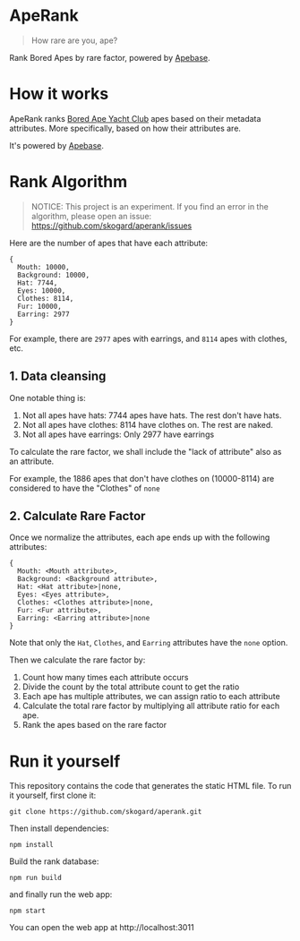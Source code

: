# ApeRank

> How rare are you, ape?

Rank Bored Apes by rare factor, powered by [Apebase](https://ape.offbase.org).

# How it works

ApeRank ranks [Bored Ape Yacht Club](https://boredapeyachtclub.com/) apes based on their metadata attributes. More specifically, based on how their attributes are.

It's powered by [Apebase](https://ape.offbase.org).

# Rank Algorithm

> NOTICE: This project is an experiment. If you find an error in the algorithm, please open an issue: https://github.com/skogard/aperank/issues

Here are the number of apes that have each attribute:

```
{
  Mouth: 10000,
  Background: 10000,
  Hat: 7744,
  Eyes: 10000,
  Clothes: 8114,
  Fur: 10000,
  Earring: 2977
}
```


For example, there are `2977` apes with earrings, and `8114` apes with clothes, etc.

## 1. Data cleansing

One notable thing is:

1. Not all apes have hats: 7744 apes have hats. The rest don't have hats.
2. Not all apes have clothes: 8114 have clothes on. The rest are naked.
3. Not all apes have earrings: Only 2977 have earrings

To calculate the rare factor, we shall include the "lack of attribute" also as an attribute.

For example, the 1886 apes that don't have clothes on (10000-8114) are considered to have the "Clothes" of `none`


## 2. Calculate Rare Factor

Once we normalize the attributes, each ape ends up with the following attributes:

```
{
  Mouth: <Mouth attribute>,
  Background: <Background attribute>,
  Hat: <Hat attribute>|none,
  Eyes: <Eyes attribute>,
  Clothes: <Clothes attribute>|none,
  Fur: <Fur attribute>,
  Earring: <Earring attribute>|none
}
```

Note that only the `Hat`, `Clothes`, and `Earring` attributes have the `none` option.

Then we calculate the rare factor by:

1. Count how many times each attribute occurs
2. Divide the count by the total attribute count to get the ratio
3. Each ape has multiple attributes, we can assign ratio to each attribute
4. Calculate the total rare factor by multiplying all attribute ratio for each ape.
5. Rank the apes based on the rare factor


# Run it yourself

This repository contains the code that generates the static HTML file. To run it yourself, first clone it:

```
git clone https://github.com/skogard/aperank.git
```

Then install dependencies:

```
npm install
```

Build the rank database:

```
npm run build
```

and finally run the web app:

```
npm start
```

You can open the web app at http://localhost:3011
